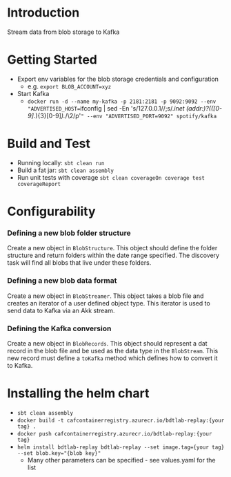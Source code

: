 # Introduction 
Stream data from blob storage to Kafka

# Getting Started
- Export env variables for the blob storage credentials and configuration
  - e.g. `export BLOB_ACCOUNT=xyz`
- Start Kafka
  - `docker run -d --name my-kafka -p 2181:2181 -p 9092:9092 --env "ADVERTISED_HOST=`ifconfig | sed -En 's/127.0.0.1//;s/.*inet (addr:)?(([0-9]*\.){3}[0-9]*).*/\2/p'`" --env "ADVERTISED_PORT=9092" spotify/kafka`

# Build and Test
* Running locally: `sbt clean run`
* Build a fat jar: `sbt clean assembly`
* Run unit tests with coverage `sbt clean coverageOn coverage test coverageReport`

# Configurability

### Defining a new blob folder structure 
Create a new object in `BlobStructure`.  This object should define the folder structure and return folders within 
the date range specified.  The discovery task will find all blobs that live under these folders.

### Defining a new blob data format
Create a new object in `BlobStreamer`.  This object takes a blob file and creates an iterator of a user defined object type.
This iterator is used to send data to Kafka via an Akk stream.

### Defining the Kafka conversion
Create a new object in `BlobRecords`.  This object should represent a dat record in the blob file and be used as the data type
in the `BlobStream`.  This new record must define a `toKafka` method which defines how to convert it to Kafka.

# Installing the helm chart
* `sbt clean assembly`
* `docker build -t cafcontainerregistry.azurecr.io/bdtlab-replay:{your tag} .`
* `docker push cafcontainerregistry.azurecr.io/bdtlab-replay:{your tag}`
* `helm install bdtlab-replay bdtlab-replay --set image.tag={your tag} --set blob.key="{blob key}"`
  * Many other parameters can be specified - see values.yaml for the list
